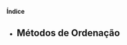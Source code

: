 **Índice**

 - Métodos de Ordenação
	 - 

<!--stackedit_data:
eyJoaXN0b3J5IjpbLTEwNTM3ODIzNjQsLTMzMjQ1NTM2M119
-->